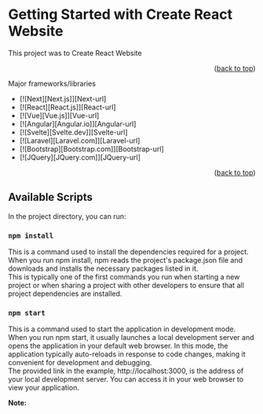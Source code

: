 # Getting Started with Create React Website

This project was to Create React Website

<p align="right">(<a href="#readme-top">back to top</a>)</p>

Major frameworks/libraries

* [![Next][Next.js]][Next-url]
* [![React][React.js]][React-url]
* [![Vue][Vue.js]][Vue-url]
* [![Angular][Angular.io]][Angular-url]
* [![Svelte][Svelte.dev]][Svelte-url]
* [![Laravel][Laravel.com]][Laravel-url]
* [![Bootstrap][Bootstrap.com]][Bootstrap-url]
* [![JQuery][JQuery.com]][JQuery-url]
<p align="right">(<a href="#readme-top">back to top</a>)</p>

## Available Scripts

In the project directory, you can run:

### `npm install`
This is a command used to install the dependencies required for a project.\
When you run npm install, npm reads the project's package.json file and downloads and installs the necessary packages listed in it.\
This is typically one of the first commands you run when starting a new project or when sharing a project with other developers to ensure that all project dependencies are installed.


### `npm start`

This is a command used to start the application in development mode.\
When you run npm start, it usually launches a local development server and opens the application in your default web browser. In this mode, the application typically auto-reloads in response to code changes, making it convenient for development and debugging.\
The provided link in the example, http://localhost:3000, is the address of your local development server. You can access it in your web browser to view your application.




**Note:**


